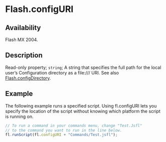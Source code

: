 # Flash.configURI

## Availability

Flash MX 2004.

## Description

Read-only property; `string`; A string that specifies the full path for the local user’s Configuration directory as a file:/// URI. See also [Flash.configDirectory](../Flash_object/Flash12.md).

## Example

The following example runs a specified script. Using fl.configURI lets you specify the location of the script without knowing which platform the script is running on.

```javascript
// To run a command in your commands menu, change "Test.Jsfl"
// to the command you want to run in the line below.
fl.runScript(fl.configURI + "Commands/Test.jsfl");
```
